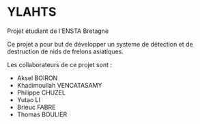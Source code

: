 YLAHTS
======

Projet étudiant de l'ENSTA Bretagne

Ce projet a pour but de développer un systeme de détection et de destruction de nids de frelons asiatiques.

Les collaborateurs de ce projet sont  :
* Aksel BOIRON
* Khadimoullah VENCATASAMY
* Philippe CHUZEL
* Yutao LI
* Brieuc FABRE
* Thomas BOULIER
